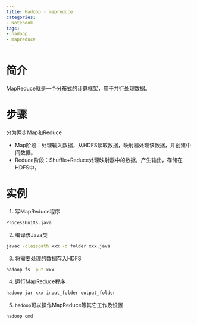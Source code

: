 ```yaml
---
title: Hadoop - mapreduce
categories:
- Notebook
tags:
- hadoop
- mapreduce
---
```


# 简介

MapReduce就是一个分布式的计算框架，用于并行处理数据。

# 步骤

分为两步Map和Reduce

- Map阶段：处理输入数据，从HDFS读取数据，映射器处理该数据，并创建中间数据。
- Reduce阶段：Shuffle+Reduce处理映射器中的数据，产生输出，存储在HDFS中。

# 实例

1. 写MapReduce程序

```sh
ProcessUnits.java
```

2. 编译该Java类

```sh
javac -classpath xxx -d folder xxx.java
```

3. 将需要处理的数据存入HDFS

```sh
hadoop fs -put xxx
```

4. 运行MapReduce程序

```sh
hadoop jar xxx input_folder output_folder
```

5. `hadoop`可以操作MapReduce等其它工作及设置

```sh
hadoop cmd
```

